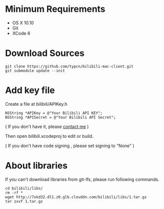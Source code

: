 # Minimum Requirements

* OS X 10.10
* Git
* XCode 6

# Download Sources

	git clone https://github.com/typcn/bilibili-mac-client.git
	git submodule update --init

# Add key file

Create a file at bilibili/APIKey.h

	NSString *APIKey = @"Your Bilibili API KEY";
	NSString *APISecret = @"Your Bilibili API Secret";
( If you don't have it, please [contact me](mailto:typcncom@gmail.com) )

Then open bilibili.xcodeproj to edit or build.

( If you don't have code signing , please set signing to "None" )

# About libraries

If you can't download libraries from git-lfs, please run following commands.

	cd bilibili/libs/
	rm -rf *
	wget http://7xkd32.dl1.z0.glb.clouddn.com/bilibili/libs/1.tar.gz	tar zxvf 1.tar.gz
